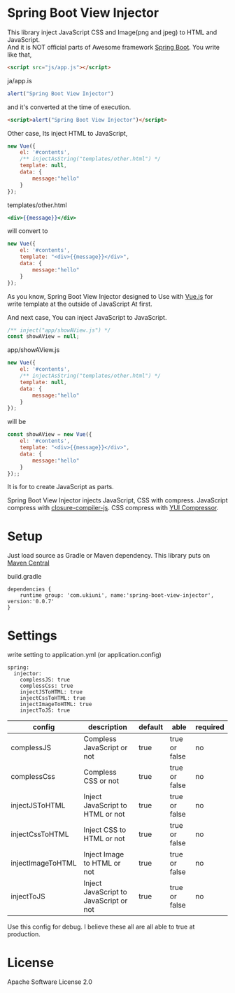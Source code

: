# Spring Boot View Injector
This library inject JavaScript CSS and Image(png and jpeg) to HTML and JavaScript.  
And it is NOT official parts of Awesome framework [Spring Boot](https://projects.spring.io/spring-boot/).
You write like that,

```html
<script src="js/app.js"></script>
```

ja/app.is
```js:app.js
alert("Spring Boot View Injector")
```

and it's converted at the time of execution.

```html
<script>alert("Spring Boot View Injector")</script>
```

Other case, Its inject HTML to JavaScript,

```js
new Vue({
	el: '#contents',
	/** injectAsString("templates/other.html") */
	template: null,
	data: {
		message:"hello"
	}
});
```

templates/other.html
```html:templates/other.html
<div>{{message}}</div>
```

will convert to

```js
new Vue({
	el: '#contents',
	template: "<div>{{message}}</div>",
	data: {
		message:"hello"
	}
});
```

As you know, Spring Boot View Injector designed to Use with [Vue.js](https://jp.vuejs.org/index.html) for write template at the outside of JavaScript At first.

And next case, You can inject JavaScript to JavaScript.

```js
/** inject("app/showAView.js") */
const showAView = null;
```

app/showAView.js
```js
new Vue({
	el: '#contents',
	/** injectAsString("templates/other.html") */
	template: null,
	data: {
		message:"hello"
	}
});
```

will be

```js
const showAView = new Vue({
	el: '#contents',
	template: "<div>{{message}}</div>",
	data: {
		message:"hello"
	}
});;
```

It is for to create JavaScript as parts.

Spring Boot View Injector injects JavaScript, CSS with compress.
JavaScript compress with [closure-compiler-js](https://github.com/google/closure-compiler-js).
CSS compress with [YUI Compressor](http://yui.github.io/yuicompressor/). 

# Setup
Just load source as Gradle or Maven dependency.
This library puts on [Maven Central](https://mvnrepository.com/artifact/com.ukiuni/spring-boot-view-injector)

build.gradle
```
dependencies {
	runtime group: 'com.ukiuni', name:'spring-boot-view-injector', version:'0.0.7'
}
```

# Settings
write setting to application.yml (or application.config)

```
spring:
  injector:
    complessJS: true
    complessCss: true
    injectJSToHTML: true
    injectCssToHTML: true
    injectImageToHTML: true
    injectToJS: true
```

| config | description | default | able | required | 
| --- | --- | --- | --- | --- |
| complessJS | Compless JavaScript or not | true | true or false | no |
| complessCss | Compless CSS or not | true | true or false | no |
| injectJSToHTML | Inject JavaScript to HTML or not | true | true or false | no |
| injectCssToHTML | Inject CSS to HTML or not | true | true or false | no |
| injectImageToHTML | Inject Image to HTML or not | true | true or false | no |
| injectToJS | Inject JavaScript to JavaScript or not | true | true or false | no |

Use this config for debug.
I believe these all are all able to true at production.

# License
Apache Software License 2.0